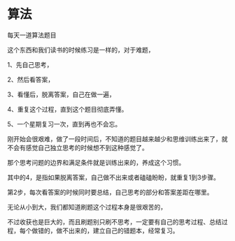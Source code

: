 # 算法

每天一道算法题目

这个东西和我们读书的时候练习是一样的，对于难题，

1、先自己思考，

2、然后看答案，

3、看懂后，脱离答案，自己在做一遍，

4、重复这个过程，直到这个题目彻底弄懂。

5、一个星期复习一次，直到再也不会忘。

刚开始会很艰难，做了一段时间后，不知道的题目越来越少和思维训练出来了，就不会有感觉自己独立思考的时候想不到这种感觉了。

那个思考问题的边界和满足条件就是训练出来的，养成这个习惯。

其中的4，是指如果脱离答案，自己做不出来或者磕磕盼盼，就重复1到3步骤。

第2步，每次看答案的时候同时要总结，自己思考的部分和答案差距在哪里。

 无论从小到大，我们都知道刷题这个过程本身是很艰苦的，

不过收获也是巨大的，而且刷题别只刷不思考，一定要有自己的思考过程、总结过程，每个做错的，做不出来的，建立自己的错题本，经常复习。

